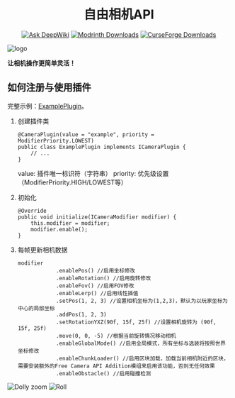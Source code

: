 <div style="text-align: center;">

# 自由相机API

[![Ask DeepWiki](https://deepwiki.com/badge.svg)](https://deepwiki.com/AnECanSaiTin/Free-camera-API)
[![Modrinth Downloads](https://img.shields.io/modrinth/dt/KCR6bnbY?logo=modrinth)](https://modrinth.com/mod/free-camera-api)
[![CurseForge Downloads](https://img.shields.io/curseforge/dt/1091599?logo=curseforge)](https://www.curseforge.com/minecraft/mc-mods/free-camera-api)

</div>

![logo](https://cdn.modrinth.com/data/KCR6bnbY/images/41d032a0a6bcfcf92ae30d7c2fa8d68f92ad752c.png)

**让相机操作更简单灵活！**

## 如何注册与使用插件

完整示例：[ExamplePlugin](src/main/java/cn/anecansaitin/freecameraapi/ExamplePlugin.java)。

1. 创建插件类
    ```
    @CameraPlugin(value = "example", priority = ModifierPriority.LOWEST)
    public class ExamplePlugin implements ICameraPlugin {
        // ...
    }
    ```
    value: 插件唯一标识符（字符串）
    priority: 优先级设置（ModifierPriority.HIGH/LOWEST等）

2. 初始化
    ```
    @Override
    public void initialize(ICameraModifier modifier) {
        this.modifier = modifier;
        modifier.enable();
    }
    ```
3. 每帧更新相机数据
    ```
    modifier
                .enablePos() //启用坐标修改
                .enableRotation() //启用旋转修改
                .enableFov() //启用FOV修改
                .enableLerp() //启用线性插值
                .setPos(1, 2, 3) //设置相机坐标为(1,2,3)，默认为以玩家坐标为中心的局部坐标
                .addPos(1, 2, 3)
                .setRotationYXZ(90f, 15f, 25f) //设置相机旋转为 (90f, 15f, 25f)
                .move(0, 0, -5) //根据当前旋转情况移动相机
                .enableGlobalMode() //启用全局模式，所有坐标与选装将按照世界坐标修改
                .enableChunkLoader() //启用区块加载，加载当前相机附近的区块，需要安装额外的Free Camera API Addition模组来启用该功能，否则无任何效果
                .enableObstacle() //启用碰撞检测
    ```

![Dolly zoom](https://cdn.modrinth.com/data/KCR6bnbY/images/0fd9ede2dfc1818fbb4638bbbf3bd6a0598df4bd.gif)
![Roll](https://cdn.modrinth.com/data/KCR6bnbY/images/ee51dcdae13dc4714e8f6f1faa7a5e127b2abba1.gif)